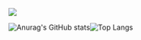 
<a href="https://github.com/ChickenEgg09" target="_blank"><img src="https://img.shields.io/badge/github-181717?style=plastic&logo=Github&logoColor=#181717"/></a>

![Anurag's GitHub stats](https://github-readme-stats.vercel.app/api?username=ChickenEgg09&show_icons=true&theme=highcontrast)![Top Langs](https://github-readme-stats.vercel.app/api/top-langs/?username=ChickenEgg09&layout=compact)
